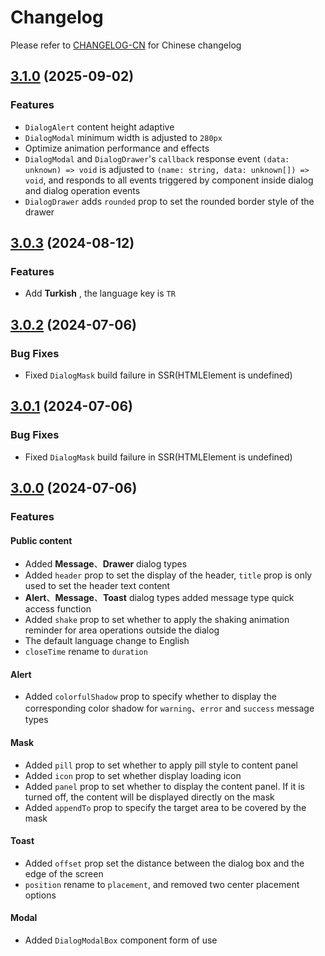 # Changelog

Please refer to [CHANGELOG-CN](CHANGELOG-CN.md) for Chinese changelog

## [3.1.0](https://github.com/TerryZ/v-dialogs/compare/v3.0.3...v3.1.3) (2025-09-02)

### Features

- `DialogAlert` content height adaptive
- `DialogModal` minimum width is adjusted to `280px`
- Optimize animation performance and effects
- `DialogModal` and `DialogDrawer`'s `callback` response event `(data: unknown) => void` is adjusted to `(name: string, data: unknown[]) => void`, and responds to all events triggered by component inside dialog and dialog operation events
- `DialogDrawer` adds `rounded` prop to set the rounded border style of the drawer

## [3.0.3](https://github.com/TerryZ/v-dialogs/compare/v3.0.2...v3.0.3) (2024-08-12)

### Features

- Add **Turkish** , the language key is `TR`

## [3.0.2](https://github.com/TerryZ/v-dialogs/compare/v3.0.1...v3.0.2) (2024-07-06)

### Bug Fixes

- Fixed `DialogMask` build failure in SSR(HTMLElement is undefined)

## [3.0.1](https://github.com/TerryZ/v-dialogs/compare/v3.0.0...v3.0.1) (2024-07-06)

### Bug Fixes

- Fixed `DialogMask` build failure in SSR(HTMLElement is undefined)

## [3.0.0](https://github.com/TerryZ/v-dialogs/compare/v2.2.0...v3.0.0) (2024-07-06)

### Features

#### Public content

- Added **Message**、**Drawer** dialog types
- Added `header` prop to set the display of the header, `title` prop is only used to set the header text content
- **Alert**、**Message**、**Toast** dialog types added message type quick access function
- Added `shake` prop to set whether to apply the shaking animation reminder for area operations outside the dialog
- The default language change to English
- `closeTime` rename to `duration`

#### Alert

- Added `colorfulShadow` prop to specify whether to display the corresponding color shadow for `warning`、`error` and `success` message types

#### Mask

- Added `pill` prop to set whether to apply pill style to content panel
- Added `icon` prop to set whether display loading icon
- Added `panel` prop to set whether to display the content panel. If it is turned off, the content will be displayed directly on the mask
- Added `appendTo` prop to specify the target area to be covered by the mask

#### Toast

- Added `offset` prop set the distance between the dialog box and the edge of the screen
- `position` rename to `placement`, and removed two center placement options

#### Modal

- Added `DialogModalBox` component form of use
